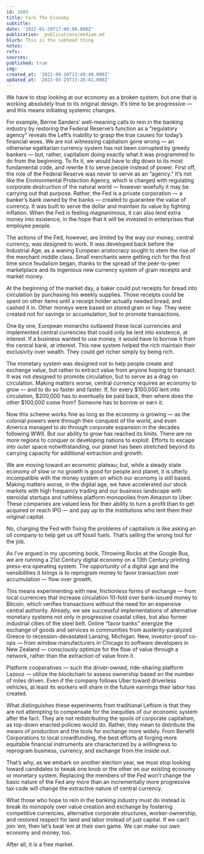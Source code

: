 ```yaml
---
id: 1089
title: Fork The Economy
subtitle: 
date: '2022-01-29T17:00:00.000Z'
publication: _publications/medium.md
blurb: This is the subhead thing
notes: 
refs: 
sources: 
published: true
img: 
created_at: '2021-09-10T13:49:48.000Z'
updated_at: '2022-03-29T13:26:41.000Z'
---
```

We have to stop looking at our economy as a broken system, but one that is working absolutely true to its original design. It’s time to be progressive — and this means initiating systemic changes.

For example, Bernie Sanders’ well-meaning calls to rein in the banking industry by restoring the Federal Reserve’s function as a “regulatory agency” reveals the Left’s inability to grasp the true causes for today’s financial woes. We are not witnessing capitalism gone wrong — an otherwise egalitarian currency system has not been corrupted by greedy bankers — but, rather, capitalism doing exactly what it was programmed to do from the beginning. To fix it, we would have to dig down to its most fundamental code, and rewrite it to serve people instead of power.
First off, the role of the Federal Reserve was never to serve as an “agency.” It’s not like the Environmental Protection Agency, which is charged with regulating corporate destruction of the natural world — however woefully it may be carrying out that purpose. Rather, the Fed is a private corporation — a banker’s bank owned by the banks — created to guarantee the value of currency. It was built to serve the dollar and maintain its value by fighting inflation. When the Fed is feeling magnanimous, it can also lend extra money into existence, in the hope that it will be invested in enterprises that employee people.

The actions of the Fed, however, are limited by the way our money, central currency, was designed to work. It was developed back before the Industrial Age, as a waning European aristocracy sought to stem the rise of the merchant middle class. Small merchants were getting rich for the first time since feudalism began, thanks to the spread of the peer-to-peer marketplace and its ingenious new currency system of grain receipts and market money.

At the beginning of the market day, a baker could put receipts for bread into circulation by purchasing his weekly supplies. Those receipts could be spent on other items until a receipt holder actually needed bread, and cashed it in. Other moneys were based on stored grain or hay. They were created not for savings or accumulation, but to promote transactions.

One by one, European monarchs outlawed these local currencies and implemented central currencies that could only be lent into existence, at interest. If a business wanted to use money, it would have to borrow it from the central bank, at interest. This new system helped the rich maintain their exclusivity over wealth. They could get richer simply by being rich.

The monetary system was designed not to help people create and exchange value, but rather to extract value from anyone hoping to transact. It was not designed to promote circulation, but to serve as a drag on circulation.
Making matters worse, central currency requires an economy to grow — and to do so faster and faster. If, for every $100,000 lent into circulation, $200,000 has to eventually be paid back, then where does the other $100,000 come from? Someone has to borrow or earn it.

Now this scheme works fine as long as the economy is growing — as the colonial powers were through their conquest of the world, and even America managed to do through corporate expansion in the decades following WWII. But our ability to grow has reached its limits. There are no more regions to conquer or developing nations to exploit. Efforts to escape into outer space notwithstanding, our planet has been stretched beyond its carrying capacity for additional extraction and growth.

We are moving toward an economic plateau; but, while a steady state economy of slow or no growth is good for people and planet, it is utterly incompatible with the money system on which our economy is still based.
Making matters worse, in the digital age, we have accelerated our stock markets with high frequency trading and our business landscape with steroidal startups and ruthless platform monopolies from Amazon to Uber. These companies are valued less for their ability to turn a profit than to get acquired or reach IPO — and pay up to the institutions who lent them their original capital.

No, charging the Fed with fixing the problems of capitalism is like asking an oil company to help get us off fossil fuels. That’s selling the wrong tool for the job.

As I’ve argued in my upcoming book, Throwing Rocks at the Google Bus, we are running a 21st Century digital economy on a 13th Century printing press-era operating system. The opportunity of a digital age and the sensibilities it brings is to reprogram money to favor transaction over accumulation — flow over growth.

This means experimenting with new, frictionless forms of exchange — from local currencies that increase circulation 10-fold over bank-issued money to Bitcoin, which verifies transactions without the need for an expensive central authority. Already, we see successful implementations of alternative monetary systems not only in progressive coastal cities, but also former industrial cities of the steel belt. Online “favor banks” energize the exchange of goods and services in communities from austerity-paralyzed Greece to recession-devastated Lansing, Michigan. New, investor-proof co-ops — from window manufacturers in Chicago to software developers in New Zealand — consciously optimize for the flow of value through a network, rather than the extraction of value from it.

Platform cooperatives — such the driver-owned, ride-sharing platform Lazooz — utilize the blockchain to assess ownership based on the number of miles driven. Even if the company follows Uber toward driverless vehicles, at least its workers will share in the future earnings their labor has created.

What distinguishes these experiments from traditional Leftism is that they are not attempting to compensate for the inequities of our economic system after the fact. They are not redistributing the spoils of corporate capitalism, as top-down enacted policies would do. Rather, they mean to distribute the means of production and the tools for exchange more widely. From Benefit Corporations to local crowdfunding, the best efforts at forging more equitable financial instruments are characterized by a willingness to reprogram business, currency, and exchange from the inside out.

That’s why, as we embark on another election year, we must stop looking toward candidates to tweak one knob or the other on our existing economy or monetary system. Replacing the members of the Fed won’t change the basic nature of the Fed any more than an incrementally more progressive tax code will change the extractive nature of central currency.

What those who hope to rein in the banking industry must do instead is break its monopoly over value creation and exchange by fostering competitive currencies, alternative corporate structures, worker-ownership, and restored respect for land and labor instead of just capital. If we can’t join ’em, then let’s beat ’em at their own game. We can make our own economy and money, too.

After all, it is a free market.

